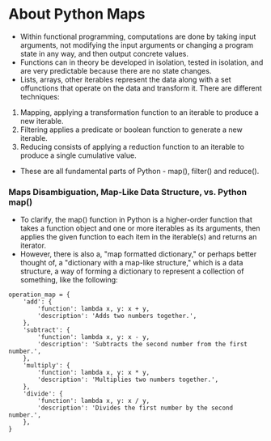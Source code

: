 # About Python Maps

* Within functional programming, computations are done by taking input arguments, not modifying the input arguments or changing a program state in any way, and then output concrete values.
* Functions can in theory be developed in isolation, tested in isolation, and are very predictable because there are no state changes.
* Lists, arrays, other iterables represent the data along with a set offunctions that operate on the data and transform it. There are different techniques:

1. Mapping, applying a transformation function to an iterable to produce a new iterable.
2. Filtering applies a predicate or boolean function to generate a new iterable.
3. Reducing consists of applying a reduction function to an iterable to produce a single cumulative value.

* These are all fundamental parts of Python - map(), filter() and reduce().

### Maps Disambiguation, Map-Like Data Structure, vs. Python map()

* To clarify, the map() function in Python is a higher-order function that takes a function object and one or more iterables as its arguments, then applies the given function to each item in the iterable(s) and returns an iterator.
* However, there is also a, "map formatted dictionary," or perhaps better thought of, a "dictionary with a map-like structure," which is a data structure, a way of forming a dictionary to represent a collection of something, like the following:

```
operation_map = {
    'add': {
        'function': lambda x, y: x + y,
        'description': 'Adds two numbers together.',
    },
    'subtract': {
        'function': lambda x, y: x - y,
        'description': 'Subtracts the second number from the first number.',
    },
    'multiply': {
        'function': lambda x, y: x * y,
        'description': 'Multiplies two numbers together.',
    },
    'divide': {
        'function': lambda x, y: x / y,
        'description': 'Divides the first number by the second number.',
    },
}

```